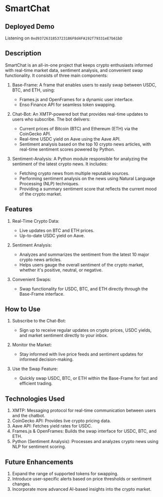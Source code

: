 # SmartChat

## Deployed Demo

Listening on `0xd9372631853723186F8d4FA192f79331eE7b61bD`

## Description

SmartChat is an all-in-one project that keeps crypto enthusiasts informed with real-time market data, sentiment analysis, and convenient swap functionality. It consists of three main components:

1. Base-Frame:
A frame that enables users to easily swap between USDC, BTC, and ETH, using:
    - Frames.js and OpenFrames for a dynamic user interface.
    - Enso Finance API for seamless token swapping.

2. Chat-Bot:
An XMTP-powered bot that provides real-time updates to users who subscribe. The bot delivers:
    - Current prices of Bitcoin (BTC) and Ethereum (ETH) via the CoinGecko API.
    - Real-time USDC yield on Aave using the Aave API.
    - Sentiment analysis based on the top 10 crypto news articles, with real-time sentiment scores powered by Python.

3. Sentiment-Analysis:
A Python module responsible for analyzing the sentiment of the latest crypto news. It includes:
    - Fetching crypto news from multiple reputable sources.
    - Performing sentiment analysis on the news using Natural Language Processing (NLP) techniques.
    - Providing a summary sentiment score that reflects the current mood of the crypto market.

## Features

1. Real-Time Crypto Data:
    - Live updates on BTC and ETH prices.
    - Up-to-date USDC yield on Aave.

2. Sentiment Analysis:
    - Analyzes and summarizes the sentiment from the latest 10 major crypto news articles.
    - Helps users gauge the overall sentiment of the crypto market, whether it's positive, neutral, or negative.

3. Convenient Swaps:
    - Swap functionality for USDC, BTC, and ETH directly through the Base-Frame interface.

## How to Use

1. Subscribe to the Chat-Bot:
    - Sign up to receive regular updates on crypto prices, USDC yields, and market sentiment directly to your inbox.

2. Monitor the Market:
    - Stay informed with live price feeds and sentiment updates for informed decision-making.

3. Use the Swap Feature:
    - Quickly swap USDC, BTC, or ETH within the Base-Frame for fast and efficient trading.

## Technologies Used

1. XMTP: Messaging protocol for real-time communication between users and the chatbot.
2. CoinGecko API: Provides live crypto pricing data.
3. Aave API: Fetches yield rates for USDC.
4. Frames.js & OpenFrames: Builds the swap interface for USDC, BTC, and ETH.
5. Python (Sentiment Analysis): Processes and analyzes crypto news using NLP for sentiment scoring.

## Future Enhancements

1. Expand the range of supported tokens for swapping.
2. Introduce user-specific alerts based on price thresholds or sentiment changes.
3. Incorporate more advanced AI-based insights into the crypto market.